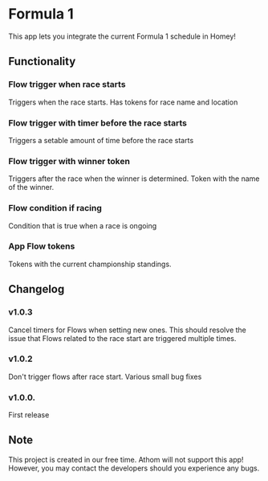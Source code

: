 # Formula 1

This app lets you integrate the current Formula 1 schedule in Homey!

## Functionality

### Flow trigger when race starts
Triggers when the race starts. Has tokens for race name and location

### Flow trigger with timer before the race starts
Triggers a setable amount of time before the race starts

### Flow trigger with winner token
Triggers after the race when the winner is determined. Token with the name of the winner.

### Flow condition if racing
Condition that is true when a race is ongoing

### App Flow tokens
Tokens with the current championship standings.

## Changelog

### v1.0.3
Cancel timers for Flows when setting new ones. This should resolve the issue that Flows related to the race start are triggered multiple times.

### v1.0.2
Don't trigger flows after race start.
Various small bug fixes

### v1.0.0.
First release

## Note
This project is created in our free time. Athom will not support this app!
However, you may contact the developers should you experience any bugs.